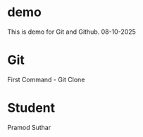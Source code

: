 # demo
This is demo for Git and Github.
08-10-2025

# Git
First Command - Git Clone

# Student
Pramod Suthar